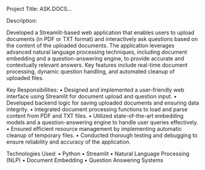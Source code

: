 Project Title: ASK.DOCS...

Description:

Developed a Streamlit-based web application that enables users to upload documents (in PDF or TXT format) and interactively ask questions based on the content of the uploaded documents. The application leverages advanced natural language processing techniques, including document embedding and a question-answering engine, to provide accurate and contextually relevant answers. Key features include real-time document processing, dynamic question handling, and automated cleanup of uploaded files.

Key Responsibilities:
	•	Designed and implemented a user-friendly web interface using Streamlit for document upload and question input.
	•	Developed backend logic for saving uploaded documents and ensuring data integrity.
	•	Integrated document processing functions to load and parse content from PDF and TXT files.
	•	Utilized state-of-the-art embedding models and a question-answering engine to handle user queries effectively.
	•	Ensured efficient resource management by implementing automatic cleanup of temporary files.
	•	Conducted thorough testing and debugging to ensure reliability and accuracy of the application.

Technologies Used:
	•	Python
	•	Streamlit
	•	Natural Language Processing (NLP)
	•	Document Embedding
	•	Question Answering Systems
